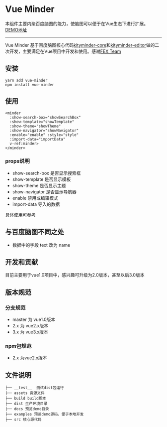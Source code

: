 # Vue Minder

本组件主要内聚百度脑图的能力，使脑图可以便于在Vue生态下进行扩展。
[DEMO地址](http://hexyun.github.io/vue-minder)

--- 

Vue Minder 基于百度脑图核心代码[kityminder-core](https://github.com/fex-team/kityminder-core)和[kityminder-editor](https://github.com/fex-team/kityminder-editor)做的二次开发，主要满足在Vue项目中开发和使用。感谢[FEX Team](https://github.com/fex-team)

## 安装

```
yarn add vue-minder
npm install vue-minder
```

## 使用

<!--Vue百度脑图控件-->

```vue
<minder
  :show-search-box="showSearchBox"
  :show-template="showTemplate" 
  :show-theme="showTheme"  
  :show-navigator="showNavigator" 
  :enable="enable" :style="style" 
  :import-data="importData" 
  v-ref:minder>
</minder>
```

### props说明

- show-search-box 是否显示搜索框
- show-template 是否显示模板
- show-theme 是否显示主题
- show-navigator 是否显示导航器
- enable 禁用或编辑模式
- import-data 导入的数据

[具体使用可参考](./examples)

## 与百度脑图不同之处

- 数据中的字段 text 改为 name
       
## 开发和贡献

目前主要用于vue1.0项目中，感兴趣可升级为2.0版本，甚至以后3.0版本

## 版本规范

### 分支规范 

- master 为 vue1.0版本
- 2.x 为 vue2.x版本
- 3.x 为 vue3.x版本

### npm包规范

- 2.x 为vue2.x版本

## 文件说明

```
├── __test__  测试dist包运行
├── assets 资源文件
├── build build脚本
├── dist 生产环境目录
├── docs 预览demo目录
├── examples 预览demo源码，便于本地开发
├── src 核心源代码
```
